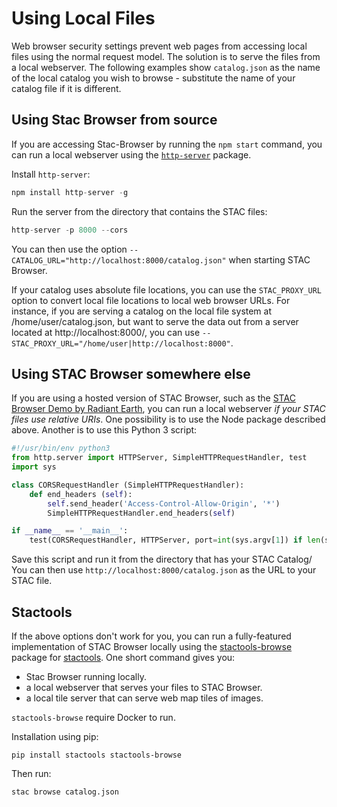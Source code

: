 # Using Local Files

Web browser security settings prevent web pages from accessing local files using the normal request model. The solution is to serve the files from a local webserver. The following examples show `catalog.json` as the name of the local catalog you wish to browse - substitute the name of your catalog file if it is different.

## Using Stac Browser from source

If you are accessing Stac-Browser by running the `npm start` command, you can run a local webserver using the [`http-server`](https://www.npmjs.com/package/http-server) package.

Install `http-server`:

```js
npm install http-server -g
```

Run the server from the directory that contains the STAC files:

```js
http-server -p 8000 --cors
```

You can then use the option `--CATALOG_URL="http://localhost:8000/catalog.json"` when starting STAC Browser.

If your catalog uses absolute file locations, you can use the `STAC_PROXY_URL` option to convert local file locations to local web browser URLs. For instance, if you are serving a catalog on the local file system at /home/user/catalog.json, but want to serve the data out from a server located at http://localhost:8000/, you can use `--STAC_PROXY_URL="/home/user|http://localhost:8000"`.

## Using STAC Browser somewhere else

If you are using a hosted version of STAC Browser, such as the [STAC Browser Demo by Radiant Earth](https://radiantearth.github.io/stac-browser/), you can run a local webserver *if your STAC files use relative URIs*. One possibility is to use the Node package described above. Another is to use this Python 3 script:

```python
#!/usr/bin/env python3
from http.server import HTTPServer, SimpleHTTPRequestHandler, test
import sys

class CORSRequestHandler (SimpleHTTPRequestHandler):
    def end_headers (self):
        self.send_header('Access-Control-Allow-Origin', '*')
        SimpleHTTPRequestHandler.end_headers(self)

if __name__ == '__main__':
    test(CORSRequestHandler, HTTPServer, port=int(sys.argv[1]) if len(sys.argv) > 1 else 8000)
```

Save this script and run it from the directory that has your STAC Catalog/ You can then use `http://localhost:8000/catalog.json` as the URL to your STAC file.

## Stactools

If the above options don't work for you, you can run a fully-featured implementation of STAC Browser locally using the [stactools-browse](https://github.com/stactools-packages/browse) package for [stactools](https://github.com/stac-utils/stactools). One short command gives you:

- Stac Browser running locally.
- a local webserver that serves your files to STAC Browser.
- a local tile server that can serve web map tiles of images. 

`stactools-browse` require Docker to run.

Installation using pip:

`pip install stactools stactools-browse`

Then run:

`stac browse catalog.json`
